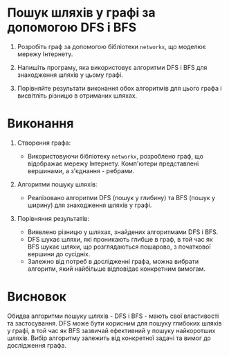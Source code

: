 # Пошук шляхів у графі за допомогою DFS і BFS

1. Розробіть граф за допомогою бібліотеки `networkx`, що моделює мережу Інтернету.

2. Напишіть програму, яка використовує алгоритми DFS і BFS для знаходження шляхів у цьому графі.

3. Порівняйте результати виконання обох алгоритмів для цього графа і висвітліть різницю в отриманих шляхах.

# Виконання

1. Створення графа:
   - Використовуючи бібліотеку `networkx`, розроблено граф, що відображає мережу Інтернету. Комп'ютери представлені вершинами, а з'єднання - ребрами.

2. Алгоритми пошуку шляхів:
   - Реалізовано алгоритми DFS (пошук у глибину) та BFS (пошук у ширину) для знаходження шляхів у графі.

3. Порівняння результатів:
   - Виявлено різницю у шляхах, знайдених алгоритмами DFS і BFS.
   - DFS шукає шляхи, які проникають глибше в граф, в той час як BFS шукає шляхи, що розглядаються пошарово, з початкової вершини до сусідніх.
   - Залежно від потреб в дослідженні графа, можна вибрати алгоритм, який найбільше відповідає конкретним вимогам.

# Висновок

Обидва алгоритми пошуку шляхів - DFS і BFS - мають свої властивості та застосування. DFS може бути корисним для пошуку глибоких шляхів у графі, в той час як BFS зазвичай ефективний у пошуку найкоротших шляхів. Вибір алгоритму залежить від конкретної задачі та вимог до дослідження графа.

